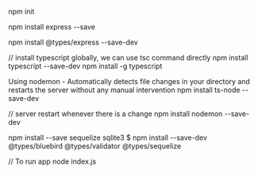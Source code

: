 npm init

npm install express --save

npm install @types/express --save-dev

// install typescript globally, we can use tsc command directly
npm install typescript --save-dev
npm install -g typescript

Using nodemon - Automatically detects file changes in your directory and restarts the server without any manual intervention
npm install ts-node --save-dev

// server restart whenever there is a change
npm install nodemon --save-dev


npm install --save sequelize sqlite3
$ npm install --save-dev @types/bluebird @types/validator @types/sequelize

// To run app
node index.js

